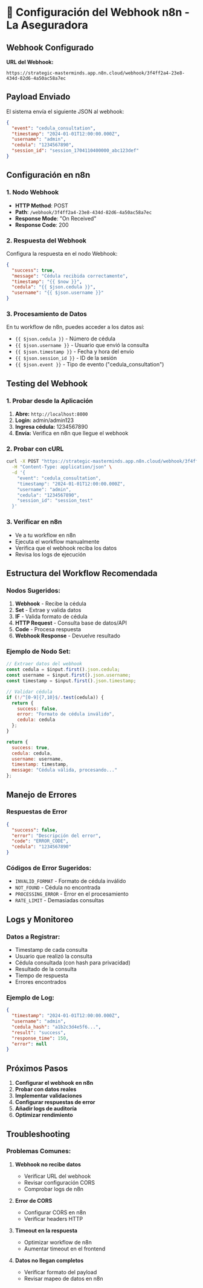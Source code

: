 # 🔗 Configuración del Webhook n8n - La Aseguradora

## Webhook Configurado

**URL del Webhook:**
```
https://strategic-masterminds.app.n8n.cloud/webhook/3f4ff2a4-23e8-434d-82d6-4a50ac58a7ec
```

## Payload Enviado

El sistema envía el siguiente JSON al webhook:

```json
{
  "event": "cedula_consultation",
  "timestamp": "2024-01-01T12:00:00.000Z",
  "username": "admin",
  "cedula": "1234567890",
  "session_id": "session_1704110400000_abc123def"
}
```

## Configuración en n8n

### 1. Nodo Webhook
- **HTTP Method**: POST
- **Path**: `/webhook/3f4ff2a4-23e8-434d-82d6-4a50ac58a7ec`
- **Response Mode**: "On Received"
- **Response Code**: 200

### 2. Respuesta del Webhook
Configura la respuesta en el nodo Webhook:

```json
{
  "success": true,
  "message": "Cédula recibida correctamente",
  "timestamp": "{{ $now }}",
  "cedula": "{{ $json.cedula }}",
  "username": "{{ $json.username }}"
}
```

### 3. Procesamiento de Datos
En tu workflow de n8n, puedes acceder a los datos así:

- `{{ $json.cedula }}` - Número de cédula
- `{{ $json.username }}` - Usuario que envió la consulta
- `{{ $json.timestamp }}` - Fecha y hora del envío
- `{{ $json.session_id }}` - ID de la sesión
- `{{ $json.event }}` - Tipo de evento ("cedula_consultation")

## Testing del Webhook

### 1. Probar desde la Aplicación
1. **Abre:** `http://localhost:8000`
2. **Login:** admin/admin123
3. **Ingresa cédula:** 1234567890
4. **Envía:** Verifica en n8n que llegue el webhook

### 2. Probar con cURL
```bash
curl -X POST "https://strategic-masterminds.app.n8n.cloud/webhook/3f4ff2a4-23e8-434d-82d6-4a50ac58a7ec" \
  -H "Content-Type: application/json" \
  -d '{
    "event": "cedula_consultation",
    "timestamp": "2024-01-01T12:00:00.000Z",
    "username": "admin",
    "cedula": "1234567890",
    "session_id": "session_test"
  }'
```

### 3. Verificar en n8n
- Ve a tu workflow en n8n
- Ejecuta el workflow manualmente
- Verifica que el webhook reciba los datos
- Revisa los logs de ejecución

## Estructura del Workflow Recomendada

### Nodos Sugeridos:
1. **Webhook** - Recibe la cédula
2. **Set** - Extrae y valida datos
3. **IF** - Valida formato de cédula
4. **HTTP Request** - Consulta base de datos/API
5. **Code** - Procesa respuesta
6. **Webhook Response** - Devuelve resultado

### Ejemplo de Nodo Set:
```javascript
// Extraer datos del webhook
const cedula = $input.first().json.cedula;
const username = $input.first().json.username;
const timestamp = $input.first().json.timestamp;

// Validar cédula
if (!/^[0-9]{7,10}$/.test(cedula)) {
  return {
    success: false,
    error: "Formato de cédula inválido",
    cedula: cedula
  };
}

return {
  success: true,
  cedula: cedula,
  username: username,
  timestamp: timestamp,
  message: "Cédula válida, procesando..."
};
```

## Manejo de Errores

### Respuestas de Error
```json
{
  "success": false,
  "error": "Descripción del error",
  "code": "ERROR_CODE",
  "cedula": "1234567890"
}
```

### Códigos de Error Sugeridos:
- `INVALID_FORMAT` - Formato de cédula inválido
- `NOT_FOUND` - Cédula no encontrada
- `PROCESSING_ERROR` - Error en el procesamiento
- `RATE_LIMIT` - Demasiadas consultas

## Logs y Monitoreo

### Datos a Registrar:
- Timestamp de cada consulta
- Usuario que realizó la consulta
- Cédula consultada (con hash para privacidad)
- Resultado de la consulta
- Tiempo de respuesta
- Errores encontrados

### Ejemplo de Log:
```json
{
  "timestamp": "2024-01-01T12:00:00.000Z",
  "username": "admin",
  "cedula_hash": "a1b2c3d4e5f6...",
  "result": "success",
  "response_time": 150,
  "error": null
}
```

## Próximos Pasos

1. **Configurar el webhook en n8n**
2. **Probar con datos reales**
3. **Implementar validaciones**
4. **Configurar respuestas de error**
5. **Añadir logs de auditoría**
6. **Optimizar rendimiento**

## Troubleshooting

### Problemas Comunes:

1. **Webhook no recibe datos**
   - Verificar URL del webhook
   - Revisar configuración CORS
   - Comprobar logs de n8n

2. **Error de CORS**
   - Configurar CORS en n8n
   - Verificar headers HTTP

3. **Timeout en la respuesta**
   - Optimizar workflow de n8n
   - Aumentar timeout en el frontend

4. **Datos no llegan completos**
   - Verificar formato del payload
   - Revisar mapeo de datos en n8n